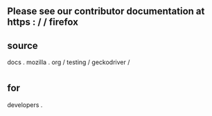 Please
see
our
contributor
documentation
at
https
:
/
/
firefox
-
source
-
docs
.
mozilla
.
org
/
testing
/
geckodriver
/
#
for
-
developers
.
